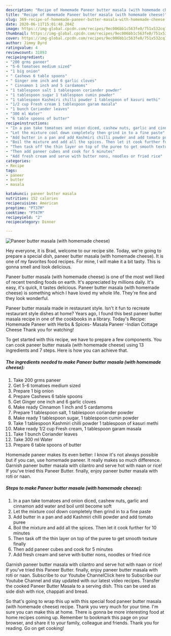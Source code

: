 ```yaml
---
description: "Recipe of Homemade Paneer butter masala (with homemade cheese)"
title: "Recipe of Homemade Paneer butter masala (with homemade cheese)"
slug: 369-recipe-of-homemade-paneer-butter-masala-with-homemade-cheese
date: 2020-06-11T15:01:48.204Z
image: https://img-global.cpcdn.com/recipes/9ec006bb1c563fe0/751x532cq70/paneer-butter-masala-with-homemade-cheese-recipe-main-photo.jpg
thumbnail: https://img-global.cpcdn.com/recipes/9ec006bb1c563fe0/751x532cq70/paneer-butter-masala-with-homemade-cheese-recipe-main-photo.jpg
cover: https://img-global.cpcdn.com/recipes/9ec006bb1c563fe0/751x532cq70/paneer-butter-masala-with-homemade-cheese-recipe-main-photo.jpg
author: Jimmy Byrd
ratingvalue: 4
reviewcount: 31893
recipeingredient:
- "200 grms paneer"
- "5-6 tomatoes medium sized"
- "1 big onion"
- " Cashews 6 table spoons"
- " Ginger one inch and 6 garlic cloves"
- " Cinnamon 1 inch and 5 cardamoms"
- "1 tablespoon salt 1 tablespoon coriander powder"
- "1 tablespoon sugar 1 tablespoon cumin powder"
- "1 tablespoon Kashmiri chilli powder 1 tablespoon of kasuri methi"
- "1/2 cup Fresh cream 1 tablespoon garam masala"
- "1 bunch Coriander leaves"
- "300 ml Water"
- "6 table spoons of butter"
recipeinstructions:
- "In a pan take tomatoes and onion diced, cashew nuts, garlic and cinnamon add water and boil until become soft"
- "Let the mixture cool down completely then grind in to a fine paste"
- "Add butter in a pan and add Kashmiri chilli powder and add tomato puree"
- "Boil the mixture and add all the spices. Then let it cook further for 10 minutes"
- "Then task off the thin layer on top of the puree to get smooth texture finally"
- "Then add paneer cubes and cook for 5 minutes"
- "Add fresh cream and serve with butter nons, noodles or fried rice"
categories:
- Recipe
tags:
- paneer
- butter
- masala

katakunci: paneer butter masala 
nutrition: 152 calories
recipecuisine: American
preptime: "PT37M"
cooktime: "PT47M"
recipeyield: "2"
recipecategory: Dinner

---
```



![Paneer butter masala (with homemade cheese)](https://img-global.cpcdn.com/recipes/9ec006bb1c563fe0/751x532cq70/paneer-butter-masala-with-homemade-cheese-recipe-main-photo.jpg)

Hey everyone, it is Brad, welcome to our recipe site. Today, we're going to prepare a special dish, paneer butter masala (with homemade cheese). It is one of my favorites food recipes. For mine, I will make it a bit tasty. This is gonna smell and look delicious.

Paneer butter masala (with homemade cheese) is one of the most well liked of recent trending foods on earth. It's appreciated by millions daily. It's easy, it's quick, it tastes delicious. Paneer butter masala (with homemade cheese) is something which I have loved my whole life. They're fine and they look wonderful.

Paneer butter masala made in restaurant style. Isn&#39;t it fun to recreate restaurant style dishes at home? Years ago, I found this best paneer butter masala recipe in one of the cookbooks in a library. Today&#39;s Recipe: Homemade Paneer with Herbs &amp; Spices- Masala Paneer -Indian Cottage Cheese Thank you for watching!


To get started with this recipe, we have to prepare a few components. You can cook paneer butter masala (with homemade cheese) using 13 ingredients and 7 steps. Here is how you can achieve that.

<!--inarticleads1-->

##### The ingredients needed to make Paneer butter masala (with homemade cheese):

1. Take 200 grms paneer
1. Get 5-6 tomatoes medium sized
1. Prepare 1 big onion
1. Prepare  Cashews 6 table spoons
1. Get  Ginger one inch and 6 garlic cloves
1. Make ready  Cinnamon 1 inch and 5 cardamoms
1. Prepare 1 tablespoon salt, 1 tablespoon coriander powder
1. Make ready 1 tablespoon sugar, 1 tablespoon cumin powder
1. Take 1 tablespoon Kashmiri chilli powder 1 tablespoon of kasuri methi
1. Make ready 1/2 cup Fresh cream, 1 tablespoon garam masala
1. Take 1 bunch Coriander leaves
1. Take 300 ml Water
1. Prepare 6 table spoons of butter


Homemade paneer makes its even better: I know it&#39;s not always possible but if you can, use homemade paneer. It really makes so much difference. Garnish paneer butter masala with cilantro and serve hot with naan or rice! If you&#39;ve tried this Paneer Butter. finally, enjoy paneer butter masala with roti or naan. 

<!--inarticleads2-->

##### Steps to make Paneer butter masala (with homemade cheese):

1. In a pan take tomatoes and onion diced, cashew nuts, garlic and cinnamon add water and boil until become soft
1. Let the mixture cool down completely then grind in to a fine paste
1. Add butter in a pan and add Kashmiri chilli powder and add tomato puree
1. Boil the mixture and add all the spices. Then let it cook further for 10 minutes
1. Then task off the thin layer on top of the puree to get smooth texture finally
1. Then add paneer cubes and cook for 5 minutes
1. Add fresh cream and serve with butter nons, noodles or fried rice


Garnish paneer butter masala with cilantro and serve hot with naan or rice! If you&#39;ve tried this Paneer Butter. finally, enjoy paneer butter masala with roti or naan. Subscribe to our Youtube ChannelClick here to Subscribe our Youtube Channel and stay updated with our latest video recipes. Transfer the cooked Paneer Butter Masala to a serving dish. This can be used as side dish with rice, chappati and bread. 

So that's going to wrap this up with this special food paneer butter masala (with homemade cheese) recipe. Thank you very much for your time. I'm sure you can make this at home. There is gonna be more interesting food at home recipes coming up. Remember to bookmark this page on your browser, and share it to your family, colleague and friends. Thank you for reading. Go on get cooking!
